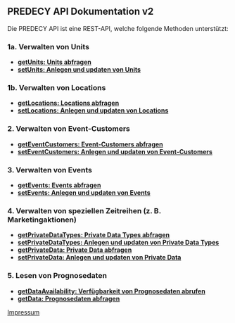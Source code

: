 ## PREDECY API Dokumentation v2

Die PREDECY API ist eine REST-API, welche folgende Methoden unterstützt:

  ### 1a. Verwalten von Units

  * __[getUnits: Units abfragen](README-getUnits.md)__
  * __[setUnits: Anlegen und updaten von Units](README-setUnits.md)__

  ### 1b. Verwalten von Locations

  * __[getLocations: Locations abfragen](README-getLocations.md)__
  * __[setLocations: Anlegen und updaten von Locations](README-setLocations.md)__

  ### 2. Verwalten von Event-Customers

  * __[getEventCustomers: Event-Customers abfragen](README-getEventCustomers.md)__
  * __[setEventCustomers: Anlegen und updaten von Event-Customers](README-setEventCustomers.md)__

  ### 3. Verwalten von Events

  * __[getEvents: Events abfragen](README-getEvents.md)__
  * __[setEvents: Anlegen und updaten von Events](README-setEvents.md)__

  ### 4. Verwalten von speziellen Zeitreihen (z. B. Marketingaktionen)

  * __[getPrivateDataTypes: Private Data Types abfragen](README-getPrivateDataTypes.md)__    
  * __[setPrivateDataTypes: Anlegen und updaten von Private Data Types](README-setPrivateDataTypes.md)__  
  * __[getPrivateData: Private Data abfragen](README-getPrivateData.md)__
  * __[setPrivateData: Anlegen und updaten von Private Data ](README-setPrivateData.md)__

  ### 5. Lesen von Prognosedaten

  * __[getDataAvailability: Verfügbarkeit von Prognosedaten abrufen](README-getDataAvailability.md)__
  * __[getData: Prognosedaten abfragen](README-getData.md)__

[Impressum](https://www.spicetech.de/#Impressum)
